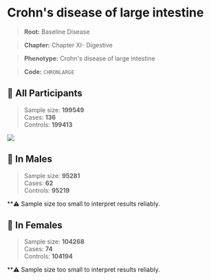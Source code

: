 # Crohn's disease of large intestine

> **Root:** Baseline Disease  

> **Chapter:** Chapter XI- Digestive  

> **Phenotype:** Crohn's disease of large intestine  

> **Code:** `CHRONLARGE`

## 🧪 All Participants  
> Sample size: **199549**  
> Cases: **136**  
> Controls: **199413**
<img src="/Disease/Figures/ALL/Baseline/CHRONLARGE.png"/>
<CsvTable src="/Disease/Data/ALL/Baseline/LG_CHRONLARGE.csv" label="🔍 View full results" />

## 👨 In Males  
> Sample size: **95281**  
> Cases: **62**  
> Controls: **95219**

**⚠️ Sample size too small to interpret results reliably.

## 👩 In Females  
> Sample size: **104268**  
> Cases: **74**  
> Controls: **104194**

**⚠️ Sample size too small to interpret results reliably.
